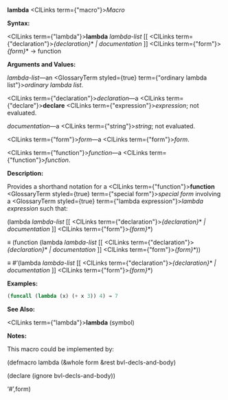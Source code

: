 **lambda** <ClLinks  term={"macro"}><i>Macro</i></ClLinks> 



**Syntax:** 



<ClLinks  term={"lambda"}><b>lambda</b></ClLinks> *lambda-list* [[ <ClLinks  term={"declaration"}><i>\{declaration\}</i></ClLinks>\* *| documentation* ]] <ClLinks  term={"form"}><i>\{form\}</i></ClLinks>\* → function 



**Arguments and Values:** 



*lambda-list*—an <GlossaryTerm styled={true} term={"ordinary lambda list"}><i>ordinary lambda list</i></GlossaryTerm>.  







<ClLinks  term={"declaration"}><i>declaration</i></ClLinks>—a <ClLinks  term={"declare"}><b>declare</b></ClLinks> <ClLinks  term={"expression"}><i>expression</i></ClLinks>; not evaluated. 



*documentation*—a <ClLinks  term={"string"}><i>string</i></ClLinks>; not evaluated. 



<ClLinks  term={"form"}><i>form</i></ClLinks>—a <ClLinks  term={"form"}><i>form</i></ClLinks>. 



<ClLinks  term={"function"}><i>function</i></ClLinks>—a <ClLinks  term={"function"}><i>function</i></ClLinks>. 



**Description:** 



Provides a shorthand notation for a <ClLinks  term={"function"}><b>function</b></ClLinks> <GlossaryTerm styled={true} term={"special form"}><i>special form</i></GlossaryTerm> involving a <GlossaryTerm styled={true} term={"lambda expression"}><i>lambda expression</i></GlossaryTerm> such that: 



(lambda *lambda-list* [[ <ClLinks  term={"declaration"}><i>\{declaration\}</i></ClLinks>\* *| documentation* ]] <ClLinks  term={"form"}><i>\{form\}</i></ClLinks>\*) 



*≡* (function (lambda *lambda-list* [[ <ClLinks  term={"declaration"}><i>\{declaration\}</i></ClLinks>\* *| documentation* ]] <ClLinks  term={"form"}><i>\{form\}</i></ClLinks>\*)) 



*≡* #’(lambda *lambda-list* [[ <ClLinks  term={"declaration"}><i>\{declaration\}</i></ClLinks>\* *| documentation* ]] <ClLinks  term={"form"}><i>\{form\}</i></ClLinks>\*) 



**Examples:**
```lisp
(funcall (lambda (x) (+ x 3)) 4) → 7 
```
**See Also:** 



<ClLinks  term={"lambda"}><b>lambda</b></ClLinks> (symbol) 



**Notes:** 



This macro could be implemented by: 



(defmacro lambda (&amp;whole form &amp;rest bvl-decls-and-body) 



(declare (ignore bvl-decls-and-body)) 



‘#’,form) 




